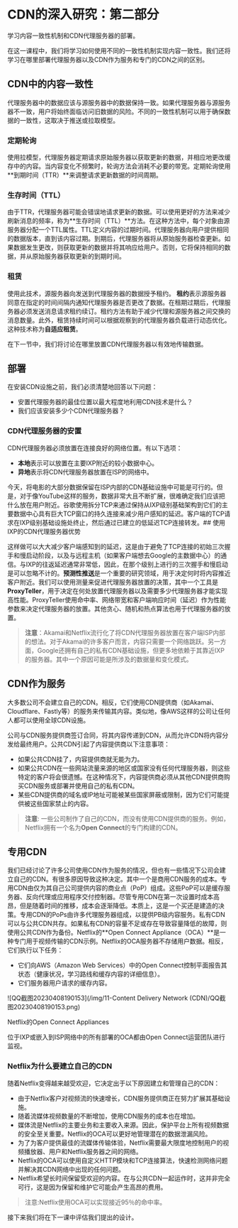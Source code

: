 # CDN的深入研究：第二部分

学习内容一致性机制和CDN代理服务器的部署。

在这一课程中，我们将学习如何使用不同的一致性机制实现内容一致性。我们还将学习在哪里部署代理服务器以及CDN作为服务和专门的CDN之间的区别。

## CDN中的内容一致性

代理服务器中的数据应该与源服务器中的数据保持一致。如果代理服务器与源服务器不一致，用户将始终面临访问旧数据的风险。不同的一致性机制可以用于确保数据的一致性，这取决于推送或拉取模型。

### 定期轮询

使用拉模型，代理服务器定期请求原始服务器以获取更新的数据，并相应地更改缓存中的内容。当内容变化不频繁时，轮询方法会消耗不必要的带宽。定期轮询使用**到期时间（TTR）**来调整请求更新数据的时间周期。

### 生存时间（TTL）

由于TTR，代理服务器可能会错误地请求更新的数据。可以使用更好的方法来减少刷新消息的频率，称为**生存时间（TTL）**方法。在这种方法中，每个对象由源服务器分配一个TTL属性。TTL定义内容的过期时间。代理服务器向用户提供相同的数据版本，直到该内容过期。到期后，代理服务器将从原始服务器检查更新。如果数据发生更改，则获取更新的数据并将其响应给用户。否则，它将保持相同的数据，并从原始服务器获取更新的到期时间。

### 租赁

使用此技术，源服务器向发送到代理服务器的数据授予租约。 **租约**表示源服务器同意在指定的时间间隔内通知代理服务器是否更改了数据。在租期过期后，代理服务器必须发送消息请求租约续订。租约方法有助于减少代理和源服务器之间交换的消息数量。此外，租赁持续时间可以根据观察到的代理服务器负载进行动态优化。这种技术称为**自适应租赁**。

在下一节中，我们将讨论在哪里放置CDN代理服务器以有效地传输数据。

## 部署

在安装CDN设施之前，我们必须清楚地回答以下问题：

- 安置代理服务器的最佳位置以最大程度地利用CDN技术是什么？
- 我们应该安装多少个CDN代理服务器？

### CDN代理服务器的安置

CDN代理服务器必须放置在连接良好的网络位置。有以下选项：

- **本地**表示可以放置在主要IXP附近的较小数据中心。
- **异地**表示将CDN代理服务器放置在ISP的网络中。

今天，将电影的大部分数据保留在ISP内部的CDN基础设施中可能是可行的。但是，对于像YouTube这样的服务，数据非常大且不断扩展，很难确定我们应该把什么放在用户附近。谷歌使用拆分TCP来通过保持从IXP级别基础架构到它们的主要数据中心具有巨大TCP窗口的持久连接来减少用户感知的延迟。客户端的TCP请求在IXP级别基础设施处终止，然后通过已建立的低延迟TCP连接转发。## 使用IXP的CDN代理服务器优势

这样做可以大大减少客户端感知到的延迟，这是由于避免了TCP连接的初始三次握手和慢启动阶段，以及与远程主机（如果客户端想去Google的主数据中心）的通信。与IXP的往返延迟通常非常低，因此，在那个级别上进行的三次握手和慢启动是可以忽略不计的。**预测性推送**是一个重要的研究领域，用于决定何时将内容推近客户附近。我们可以使用测量来促进代理服务器放置的决策，其中一个工具是**ProxyTeller**，用于决定在何处放置代理服务器以及需要多少代理服务器才能实现高性能。ProxyTeller使用命中率、网络带宽和客户端响应时间（延迟）作为性能参数来决定代理服务器的放置。其他贪心、随机和热点算法也用于代理服务器的放置。

> **注意**：Akamai和Netflix流行化了将CDN代理服务器放置在客户端ISP内部的想法。对于Akamai的许多客户而言，内容只需要一个网络跳跃。另一方面，Google还拥有自己的私有CDN基础设施，但更多地依赖于其靠近IXP的服务器。其中一个原因可能是所涉及的数据量和变化模式。

## CDN作为服务

大多数公司不会建立自己的CDN。相反，它们使用CDN提供商（如Akamai、Cloudflare、Fastly等）的服务来传输其内容。类似地，像AWS这样的公司让任何人都可以使用全球CDN设施。

公司与CDN服务提供商签订合同，将其内容传递到CDN，从而允许CDN将内容分发给最终用户。公共CDN引起了内容提供商以下注意事项：

- 如果公共CDN挂了，内容提供商就无能为力。
- 如果公共CDN在一些网站流量来源的地区或国家没有任何代理服务器，则这些特定的客户将会很遗憾。在这种情况下，内容提供商必须从其他CDN提供商购买CDN服务或部署并使用自己的私有CDN。
- 某些CDN提供商的域名或IP地址可能被某些国家屏蔽或限制，因为它们可能提供被这些国家禁止的内容。

> **注意**: 一些公司制作了自己的CDN，而没有使用CDN提供商的服务。例如，Netflix拥有一个名为**Open Connect**的专门构建的CDN。

## 专用CDN

我们已经讨论了许多公司使用CDN作为服务的情况，但也有一些情况下公司会建立自己的CDN。有很多原因导致这种决定。其中一个是商用CDN服务的成本。专用CDN由仅为其自己公司提供内容的商业点（PoP）组成。这些PoP可以是缓存服务器、反向代理或应用程序交付控制器。尽管专用CDN在第一次设置时成本高昂，但是随着时间的推移，成本会逐渐降低。本质上，这是一个买还是建造的决策。专用CDN的PoPs由许多代理服务器组成，以提供PB级内容服务。私有CDN可以与公共CDN共存。如果私有CDN的容量不足或存在导致容量降低的故障，则使用公共CDN作为备份。Netflix的**Open Connect Appliance（OCA）**是一种专门用于视频传输的CDN示例。Netflix的OCA服务器不存储用户数据。相反，它们执行以下任务：
- 它们向AWS（Amazon Web Services）中的Open Connect控制平面报告其状态（健康状况，学习路线和缓存内容的详细信息）。
- 它们服务器用户请求的缓存内容。

![QQ截图20230408190153](/img/11-Content Delivery Network (CDN)/QQ截图20230408190153.png)

Netflix的Open Connect Appliances

位于IXP或嵌入到ISP网络中的所有部署的OCA都由Open Connect运营团队进行监视。

### Netflix为什么要建立自己的CDN

随着Netflix变得越来越受欢迎，它决定出于以下原因建立和管理自己的CDN：
- 由于Netflix客户对视频流的快速增长，CDN服务提供商正在努力扩展其基础设施。
- 随着流媒体视频数量的不断增加，使用CDN服务的成本也在增加。
- 媒体流是Netflix的主要业务和主要收入来源。因此，保护平台上所有视频数据的安全至关重要。Netflix的OCA可以更好地管理潜在的数据泄漏风险。
- 为了为客户提供最佳的流媒体传输体验，Netflix需要最大限度地控制用户的视频播放器、用户和Netflix服务器之间的网络。
- Netflix的OCA可以使用自定义HTTP模块和TCP连接算法，快速检测网络问题并解决其CDN网络中出现的任何问题。
- Netflix希望长时间保留受欢迎的内容。在与公共CDN一起运作时，这并非完全可行，这是因为保留和维护它可能会产生高昂的费用。

> 注意:Netflix使用OCA可以实现接近95％的命中率。

接下来我们将在下一课中评估我们提出的设计。